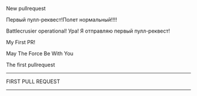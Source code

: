 New pullrequest

Первый пулл-реквест!Полет нормальный!!!!

Battlecrusier operational! Ура! Я отправляю первый пулл-реквест!

My First PR!

May The Force Be With You

The first pullrequest

******************
FIRST PULL REQUEST
******************
